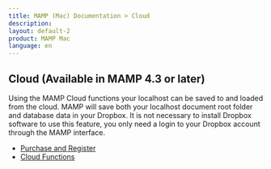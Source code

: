 ```yaml
---
title: MAMP (Mac) Documentation > Cloud 
description: 
layout: default-2
product: MAMP Mac
language: en
---
```


## Cloud (Available in MAMP 4.3 or later)

Using the MAMP Cloud functions your localhost can be saved to and loaded from the cloud. MAMP will save both your localhost document root folder and database data in your Dropbox. It is not necessary to install Dropbox software to use this feature, you only need a login to your Dropbox account through the MAMP interface.

- [Purchase and Register](PurchaseRegister/)
- [Cloud Functions](CloudFunctions/)
